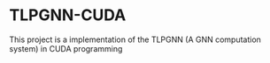 # TLPGNN-CUDA
This project is a implementation of the TLPGNN (A GNN computation system) in CUDA programming
